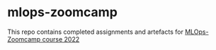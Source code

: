 # mlops-zoomcamp
This repo contains completed assignments and artefacts for [MLOps-Zoomcamp course 2022](https://github.com/DataTalksClub/mlops-zoomcamp)
